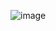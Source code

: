 ![image](https://user-images.githubusercontent.com/78533174/151424086-b29590e5-c50b-4eb2-b538-319641cf89ea.png)
